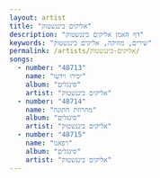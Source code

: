 ```yaml
---
layout: artist
title: "אליקים ביננשטוק"
description: "דף האמן אליקים ביננשטוק"
keywords: "שירים, מוזיקה, אליקים ביננשטוק"
permalink: /artists/אליקים-ביננשטוק/
songs:
  - number: "48713"
    name: "יכירו וידעו"
    album: "סינגלים"
    artist: "אליקים ביננשטוק"
  - number: "48714"
    name: "מחרוזת חתונה"
    album: "סינגלים"
    artist: "אליקים ביננשטוק"
  - number: "48715"
    name: "רפאנו"
    album: "סינגלים"
    artist: "אליקים ביננשטוק"
---
```

